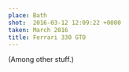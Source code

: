 ```yaml
---
place: Bath
shot:  2016-03-12 12:09:22 +0000
taken: March 2016
title: Ferrari 330 GTO
---
```


(Among other stuff.)
